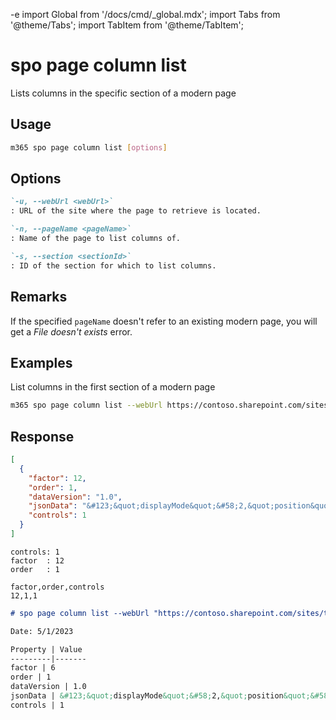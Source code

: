 -e <!-- DISCLAIMER: All secrets, passwords, and sensitive values in this document are examples only and not real credentials. -->
import Global from '/docs/cmd/_global.mdx';
import Tabs from '@theme/Tabs';
import TabItem from '@theme/TabItem';

# spo page column list

Lists columns in the specific section of a modern page

## Usage

```sh
m365 spo page column list [options]
```

## Options

```md definition-list
`-u, --webUrl <webUrl>`
: URL of the site where the page to retrieve is located.

`-n, --pageName <pageName>`
: Name of the page to list columns of.

`-s, --section <sectionId>`
: ID of the section for which to list columns.
```

<Global />

## Remarks

If the specified `pageName` doesn't refer to an existing modern page, you will get a _File doesn't exists_ error.

## Examples

List columns in the first section of a modern page

```sh
m365 spo page column list --webUrl https://contoso.sharepoint.com/sites/team-a --pageName home.aspx --section 1
```


## Response

<Tabs>
  <TabItem value="JSON">

  ```json
  [
    {
      "factor": 12,
      "order": 1,
      "dataVersion": "1.0",
      "jsonData": "&#123;&quot;displayMode&quot;&#58;2,&quot;position&quot;&#58;&#123;&quot;sectionFactor&quot;&#58;12,&quot;sectionIndex&quot;&#58;1,&quot;zoneIndex&quot;&#58;1&#125;&#125;",
      "controls": 1
    }
  ]
  ```

  </TabItem>
  <TabItem value="Text">

  ```text
  controls: 1
  factor  : 12
  order   : 1
  ```

  </TabItem>
  <TabItem value="CSV">

  ```csv
  factor,order,controls
  12,1,1
  ```

  </TabItem>
  <TabItem value="Markdown">

  ```md
  # spo page column list --webUrl "https://contoso.sharepoint.com/sites/team-a" --pageName "home.aspx" --section "1"

  Date: 5/1/2023

  Property | Value
  ---------|-------
  factor | 6
  order | 1
  dataVersion | 1.0
  jsonData | &#123;&quot;displayMode&quot;&#58;2,&quot;position&quot;&#58;&#123;&quot;sectionFactor&quot;&#58;6,&quot;sectionIndex&quot;&#58;1,&quot;zoneIndex&quot;&#58;1&#125;&#125;
  controls | 1    
  ```

  </TabItem>
</Tabs>
